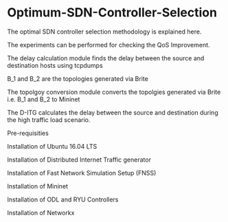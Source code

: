 # Optimum-SDN-Controller-Selection

The optimal SDN controller selection methodology is explained here.


The experiments can be performed for checking the QoS Improvement.


The delay calculation module finds the delay between the source and destination hosts using tcpdumps


B_1 and B_2 are the topologies generated via Brite


The topolgoy conversion module converts the topolgies generated via Brite i.e. B_1 and B_2 to Mininet


The D-ITG calculates the delay between the source and destination during the high traffic load scenario.


Pre-requisities

Installation of Ubuntu 16.04 LTS

Installation of Distributed Internet Traffic generator

Installation of Fast Network Simulation Setup (FNSS)

Installation of Mininet

Installation of ODL and RYU Controllers

Installation of Networkx 
